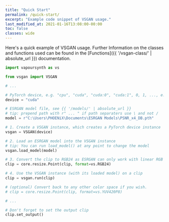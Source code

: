 ```yaml
---
title: "Quick Start"
permalink: /quick-start/
excerpt: "Example code snippet of VSGAN usage."
last_modified_at: 2021-01-16T13:08:00-00:00
toc: false
classes: wide
---
```


Here's a quick example of VSGAN usage. Further Information on the classes and functions used can be found in the [Functions]({{ '/vsgan-class/' | absolute_url }}) documentation.

```py
import vapoursynth as vs

from vsgan import VSGAN

# ...

# PyTorch device, e.g. "cpu", "cuda", "cuda:0", "cuda:1", 0, 1, ..., e.t.c
device = "cuda"

# ESRGAN model file, see {{ '/models/' | absolute_url }}
# tip: prepend path with r" ... " if path separaters use \ and not /
model = r"C:\Users\PHOENiX\Documents\ESRGAN Models\PSNR_x4_DB.pth"

# 1. Create a VSGAN instance, which creates a PyTorch device instance
vsgan = VSGAN(device)

# 2. Load an ESRGAN model into the VSGAN instance
# tip: You can run load_model() at any point to change the model
vsgan.load_model(model)

# 3. Convert the clip to RGB24 as ESRGAN can only work with linear RGB data
clip = core.resize.Point(clip, format=vs.RGB24)

# 4. Use the VSGAN instance (with its loaded model) on a clip
clip = vsgan.run(clip)

# (optional) Convert back to any other color space if you wish.
# clip = core.resize.Point(clip, format=vs.YUV420P8)

# ...

# Don't forget to set the output clip
clip.set_output()
```
